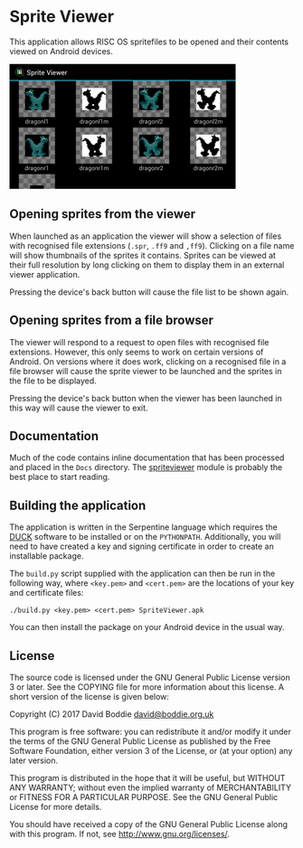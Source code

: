 Sprite Viewer
=============

This application allows RISC OS spritefiles to be opened and their contents
viewed on Android devices.

![A screenshot of the application](Docs/SpriteViewer.png)

Opening sprites from the viewer
-------------------------------

When launched as an application the viewer will show a selection of files with
recognised file extensions (`.spr`, `.ff9` and `,ff9`). Clicking on a file name
will show thumbnails of the sprites it contains. Sprites can be viewed at their
full resolution by long clicking on them to display them in an external viewer
application.

Pressing the device's back button will cause the file list to be shown again.

Opening sprites from a file browser
-----------------------------------

The viewer will respond to a request to open files with recognised file
extensions. However, this only seems to work on certain versions of Android.
On versions where it does work, clicking on a recognised file in a file
browser will cause the sprite viewer to be launched and the sprites in the
file to be displayed.

Pressing the device's back button when the viewer has been launched in this way
will cause the viewer to exit.

Documentation
-------------

Much of the code contains inline documentation that has been processed and
placed in the `Docs` directory. The [spriteviewer](Docs/spriteviewer.html)
module is probably the best place to start reading.

Building the application
------------------------

The application is written in the Serpentine language which requires the
[DUCK](http://www.boddie.org.uk/david/Projects/Python/DUCK/README.html)
software to be installed or on the `PYTHONPATH`. Additionally, you will need
to have created a key and signing certificate in order to create an installable
package.

The `build.py` script supplied with the application can then be run in the
following way, where `<key.pem>` and `<cert.pem>` are the locations of your
key and certificate files:

```\
./build.py <key.pem> <cert.pem> SpriteViewer.apk
```

You can then install the package on your Android device in the usual way.

License
-------

The source code is licensed under the GNU General Public License version 3 or
later. See the COPYING file for more information about this license. A short
version of the license is given below:

Copyright (C) 2017 David Boddie <david@boddie.org.uk>

This program is free software: you can redistribute it and/or modify
it under the terms of the GNU General Public License as published by
the Free Software Foundation, either version 3 of the License, or
(at your option) any later version.

This program is distributed in the hope that it will be useful,
but WITHOUT ANY WARRANTY; without even the implied warranty of
MERCHANTABILITY or FITNESS FOR A PARTICULAR PURPOSE.  See the
GNU General Public License for more details.

You should have received a copy of the GNU General Public License
along with this program.  If not, see <http://www.gnu.org/licenses/>.
